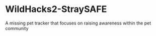 # WildHacks2-StraySAFE
A missing pet tracker that focuses on raising awareness within the pet community 
